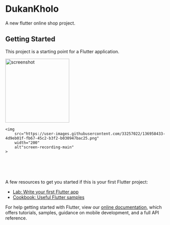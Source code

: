 # DukanKholo

A new flutter online shop project.

## Getting Started

This project is a starting point for a Flutter application.

<div>
  	<img 
 		src="(https://user-images.githubusercontent.com/33257022/136958039-c10e3c07-aad8-45f5-bc9d-e88a5b72dcc2.png" 
 		width="200" 
 		alt="screenshot"
 	>
 
 	<img 
 		src="https://user-images.githubusercontent.com/33257022/136958433-4d9eb01f-fb67-45c2-b3f2-b030947bac25.png" 
 		width="200" 
 		alt"screen-recording-main"
 	>
</div>
<br><br><br>

A few resources to get you started if this is your first Flutter project:

- [Lab: Write your first Flutter app](https://flutter.dev/docs/get-started/codelab)
- [Cookbook: Useful Flutter samples](https://flutter.dev/docs/cookbook)

For help getting started with Flutter, view our
[online documentation](https://flutter.dev/docs), which offers tutorials,
samples, guidance on mobile development, and a full API reference.
